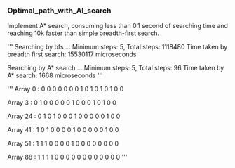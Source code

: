 ### Optimal_path_with_AI_search

Implement A* search, consuming less than 0.1 second of searching time and reaching 10k faster than simple breadth-first search.

'''
Searching by bfs ...
Minimum steps: 5, Total steps: 1118480
Time taken by breadth first search: 15530117 microseconds

Searching by A* search ...
Minimum steps: 5, Total steps: 96
Time taken by A* search: 1668 microseconds
'''

'''
Array 0 :
0 0 0 0
0 0 0 1
0 1 0 1
0 1 0 0

Array 3 :
0 1 0 0
0 0 0 1
0 0 0 1
0 1 0 0

Array 24 :
0 1 0 1
0 0 0 1
0 0 0 0
0 1 0 0

Array 41 :
1 0 1 0
0 0 0 1
0 0 0 0
0 1 0 0

Array 51 :
1 1 1 0
0 0 0 1
0 0 0 0
0 0 0 0

Array 88 :
1 1 1 1
0 0 0 0
0 0 0 0
0 0 0 0
'''